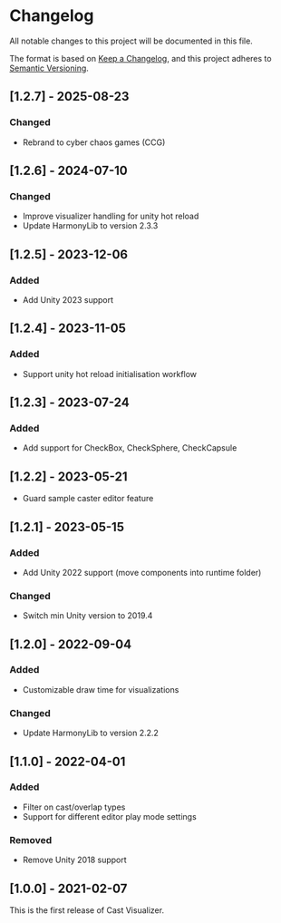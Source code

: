 # Changelog
All notable changes to this project will be documented in this file.

The format is based on [Keep a Changelog](https://keepachangelog.com/en/1.0.0/),
and this project adheres to [Semantic Versioning](https://semver.org/spec/v2.0.0.html).

## [1.2.7] - 2025-08-23
### Changed
- Rebrand to cyber chaos games (CCG)

## [1.2.6] - 2024-07-10
### Changed
- Improve visualizer handling for unity hot reload
- Update HarmonyLib to version 2.3.3

## [1.2.5] - 2023-12-06
### Added
- Add Unity 2023 support

## [1.2.4] - 2023-11-05
### Added
- Support unity hot reload initialisation workflow

## [1.2.3] - 2023-07-24
### Added
- Add support for CheckBox, CheckSphere, CheckCapsule

## [1.2.2] - 2023-05-21
- Guard sample caster editor feature

## [1.2.1] - 2023-05-15
### Added
- Add Unity 2022 support (move components into runtime folder)

### Changed
- Switch min Unity version to 2019.4

## [1.2.0] - 2022-09-04
### Added
- Customizable draw time for visualizations

### Changed
- Update HarmonyLib to version 2.2.2

## [1.1.0] - 2022-04-01
### Added
- Filter on cast/overlap types
- Support for different editor play mode settings

### Removed
- Remove Unity 2018 support

## [1.0.0] - 2021-02-07
This is the first release of Cast Visualizer.
